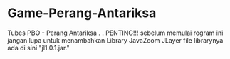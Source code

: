 # Game-Perang-Antariksa
Tubes PBO - Perang Antariksa
.
.
PENTING!!!
sebelum memulai rogram ini jangan lupa untuk menambahkan Library JavaZoom JLayer
file librarynya ada di sini "jl1.0.1.jar."
